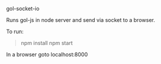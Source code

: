 gol-socket-io

Runs gol-js in node server and send via socket to a browser.

To run:

> npm install
> npm start

In a browser goto localhost:8000

